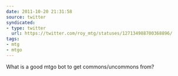 ```yaml
---
date: 2011-10-20 21:31:58
source: twitter
syndicated:
- type: twitter
  url: https://twitter.com/roy_mtg/statuses/127134988700368896/
tags:
- mtg
- mtgo
---
```


What is a good mtgo bot to get commons/uncommons from?